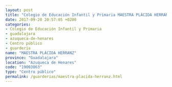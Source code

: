 ```yaml
---
layout: post
title: "Colegio de Educación Infantil y Primaria MAESTRA PLÁCIDA HERRANZ"
date: 2017-09-20 20:57:05 +0200
categories:
- Colegio de Educación Infantil y Primaria
- guadalajara
- azuqueca-de-henares
- Centro público
- guarderia
name: "MAESTRA PLÁCIDA HERRANZ"
province: "Guadalajara"
location: "Azuqueca de Henares"
code: "19003863"
type: "Centro público"
permalink: /guarderias/maestra-placida-herranz.html
---
```

